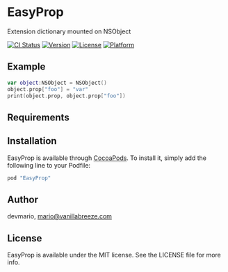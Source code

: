 # EasyProp

Extension dictionary mounted on NSObject

[![CI Status](http://img.shields.io/travis/devmario/EasyProp.svg?style=flat)](https://travis-ci.org/devmario/EasyProp)
[![Version](https://img.shields.io/cocoapods/v/EasyProp.svg?style=flat)](http://cocoapods.org/pods/EasyProp)
[![License](https://img.shields.io/cocoapods/l/EasyProp.svg?style=flat)](http://cocoapods.org/pods/EasyProp)
[![Platform](https://img.shields.io/cocoapods/p/EasyProp.svg?style=flat)](http://cocoapods.org/pods/EasyProp)

## Example

```swift
var object:NSObject = NSObject()
object.prop["foo"] = "var"
print(object.prop, object.prop["foo"])
```

## Requirements

## Installation

EasyProp is available through [CocoaPods](http://cocoapods.org). To install
it, simply add the following line to your Podfile:

```ruby
pod "EasyProp"
```

## Author

devmario, mario@vanillabreeze.com

## License

EasyProp is available under the MIT license. See the LICENSE file for more info.
